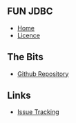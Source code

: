 ## FUN JDBC
- [Home]()
- [Licence](#docs/LICENSE)

## The Bits
- [Github Repository](http://github.com/nwillc/fun-jdbc)

## Links
- [Issue Tracking](https://github.com/nwillc/fun-jdbc/issues)


